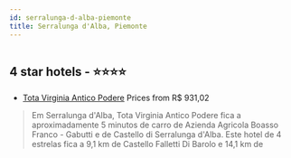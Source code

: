 ```yaml
---
id: serralunga-d-alba-piemonte
title: Serralunga d'Alba, Piemonte
---
```


<center><img src="https://i.travelapi.com/hotels/16000000/15780000/15779900/15779802/2e5f72e5_z.jpg" alt="" /></center>


##  4 star hotels - ⭐️⭐️⭐️⭐️

-    [Tota Virginia Antico Podere](https://us.hurb.com/hotels/serralunga-d-alba/tota-virginia-antico-podere-HT-OKB8?cmp=18055) Prices from R$ 931,02
   > Em Serralunga d'Alba, Tota Virginia Antico Podere fica a aproximadamente 5 minutos de carro de Azienda Agricola Boasso Franco - Gabutti e de Castello di Serralunga d'Alba.  Este hotel de 4 estrelas fica a 9,1 km de Castello Falletti Di Barolo e 14,1 km de
